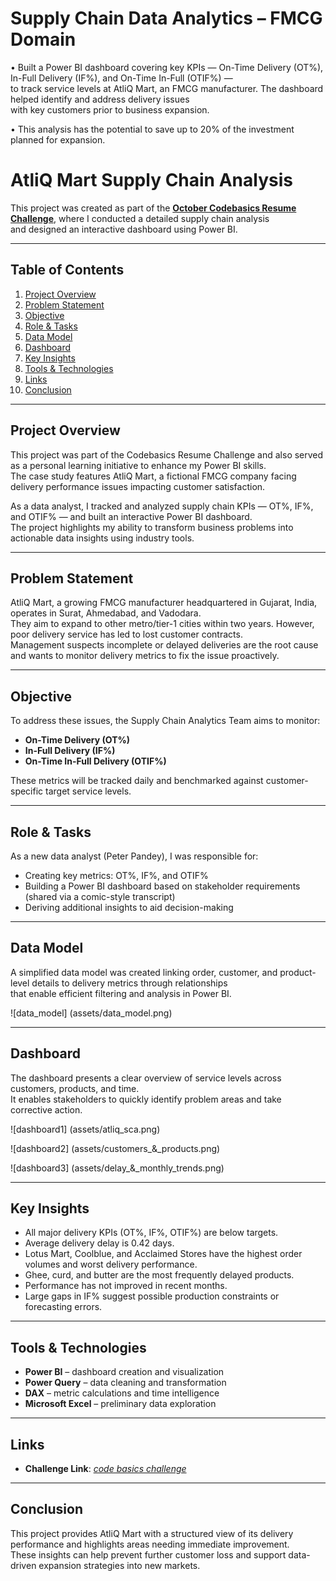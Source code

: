
# Supply Chain Data Analytics – FMCG Domain

• Built a Power BI dashboard covering key KPIs — On-Time Delivery (OT%), In-Full Delivery (IF%), and On-Time In-Full (OTIF%) —  
  to track service levels at AtliQ Mart, an FMCG manufacturer. The dashboard helped identify and address delivery issues  
  with key customers prior to business expansion.

• This analysis has the potential to save up to 20% of the investment planned for expansion.

#  AtliQ Mart Supply Chain Analysis

This project was created as part of the [**October Codebasics Resume Challenge**](https://codebasics.io/challenge/codebasics-resume-project-challenge/5), where I conducted a detailed supply chain analysis  
and designed an interactive dashboard using Power BI.

---

##  Table of Contents

1. [Project Overview](#project-overview)  
2. [Problem Statement](#problem-statement)  
3. [Objective](#objective)  
4. [Role & Tasks](#role--tasks)  
5. [Data Model](#data-model)  
6. [Dashboard](#dashboard)  
7. [Key Insights](#key-insights)  
8. [Tools & Technologies](#tools--technologies)  
9. [Links](#links)  
10. [Conclusion](#conclusion)

---

##  Project Overview

This project was part of the Codebasics Resume Challenge and also served as a personal learning initiative to enhance my Power BI skills.  
The case study features AtliQ Mart, a fictional FMCG company facing delivery performance issues impacting customer satisfaction.

As a data analyst, I tracked and analyzed supply chain KPIs — OT%, IF%, and OTIF% — and built an interactive Power BI dashboard.  
The project highlights my ability to transform business problems into actionable data insights using industry tools.

---

##  Problem Statement

AtliQ Mart, a growing FMCG manufacturer headquartered in Gujarat, India, operates in Surat, Ahmedabad, and Vadodara.  
They aim to expand to other metro/tier-1 cities within two years. However, poor delivery service has led to lost customer contracts.  
Management suspects incomplete or delayed deliveries are the root cause and wants to monitor delivery metrics to fix the issue proactively.

---

##  Objective

To address these issues, the Supply Chain Analytics Team aims to monitor:

- **On-Time Delivery (OT%)**
- **In-Full Delivery (IF%)**
- **On-Time In-Full Delivery (OTIF%)**

These metrics will be tracked daily and benchmarked against customer-specific target service levels.

---

##  Role & Tasks

As a new data analyst (Peter Pandey), I was responsible for:

- Creating key metrics: OT%, IF%, and OTIF%
- Building a Power BI dashboard based on stakeholder requirements (shared via a comic-style transcript)
- Deriving additional insights to aid decision-making

---

##  Data Model

A simplified data model was created linking order, customer, and product-level details to delivery metrics through relationships  
that enable efficient filtering and analysis in Power BI.

![data_model] (assets/data_model.png)

---

##  Dashboard

The dashboard presents a clear overview of service levels across customers, products, and time.  
It enables stakeholders to quickly identify problem areas and take corrective action.

![dashboard1] (assets/atliq_sca.png)

![dashboard2] (assets/customers_&_products.png)

![dashboard3] (assets/delay_&_monthly_trends.png)


---

##  Key Insights

- All major delivery KPIs (OT%, IF%, OTIF%) are below targets.
- Average delivery delay is 0.42 days.
- Lotus Mart, Coolblue, and Acclaimed Stores have the highest order volumes and worst delivery performance.
- Ghee, curd, and butter are the most frequently delayed products.
- Performance has not improved in recent months.
- Large gaps in IF% suggest possible production constraints or forecasting errors.

---

##  Tools & Technologies

- **Power BI** – dashboard creation and visualization
- **Power Query** – data cleaning and transformation
- **DAX** – metric calculations and time intelligence
- **Microsoft Excel** – preliminary data exploration

---

##  Links

-  **Challenge Link**: *[code basics challenge](https://codebasics.io/challenge/codebasics-resume-project-challenge/5)*  

---

##  Conclusion

This project provides AtliQ Mart with a structured view of its delivery performance and highlights areas needing immediate improvement.  
These insights can help prevent further customer loss and support data-driven expansion strategies into new markets.
